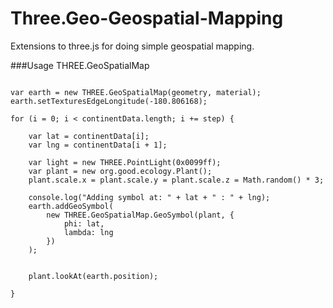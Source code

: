 Three.Geo-Geospatial-Mapping
===========================

Extensions to three.js for doing simple geospatial mapping.



###Usage THREE.GeoSpatialMap
```

var earth = new THREE.GeoSpatialMap(geometry, material);
earth.setTexturesEdgeLongitude(-180.806168);

for (i = 0; i < continentData.length; i += step) {
	
    var lat = continentData[i];
    var lng = continentData[i + 1];

	var light = new THREE.PointLight(0x0099ff);
	var plant = new org.good.ecology.Plant();
	plant.scale.x = plant.scale.y = plant.scale.z = Math.random() * 3;
	
	console.log("Adding symbol at: " + lat + " : " + lng);
	earth.addGeoSymbol(
		new THREE.GeoSpatialMap.GeoSymbol(plant, {
			phi: lat,
			lambda: lng
		})
	);
	
	
	plant.lookAt(earth.position);

}

```
